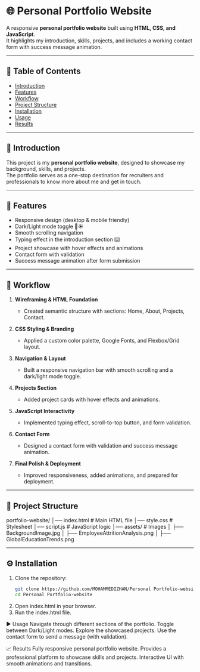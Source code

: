 # 🌐 Personal Portfolio Website  

A responsive **personal portfolio website** built using **HTML, CSS, and JavaScript**.  
It highlights my introduction, skills, projects, and includes a working contact form with success message animation.  

---

## 📑 Table of Contents  
- [Introduction](#introduction)  
- [Features](#features)  
- [Workflow](#workflow)  
- [Project Structure](#project-structure)  
- [Installation](#installation)  
- [Usage](#usage)  
- [Results](#results)   

---

## 📖 Introduction  
This project is my **personal portfolio website**, designed to showcase my background, skills, and projects.  
The portfolio serves as a one-stop destination for recruiters and professionals to know more about me and get in touch.  

---

## 🚀 Features  
- Responsive design (desktop & mobile friendly)  
- Dark/Light mode toggle 🌙☀️  
- Smooth scrolling navigation  
- Typing effect in the introduction section ⌨️  
- Project showcase with hover effects and animations  
- Contact form with validation  
- Success message animation after form submission  

---

## 🔄 Workflow  

1. **Wireframing & HTML Foundation**  
   - Created semantic structure with sections: Home, About, Projects, Contact.  

2. **CSS Styling & Branding**  
   - Applied a custom color palette, Google Fonts, and Flexbox/Grid layout.  

3. **Navigation & Layout**  
   - Built a responsive navigation bar with smooth scrolling and a dark/light mode toggle.  

4. **Projects Section**  
   - Added project cards with hover effects and animations.  

5. **JavaScript Interactivity**  
   - Implemented typing effect, scroll-to-top button, and form validation.  

6. **Contact Form**  
   - Designed a contact form with validation and success message animation.  

7. **Final Polish & Deployment**  
   - Improved responsiveness, added animations, and prepared for deployment.  

---

## 📂 Project Structure

portfolio-website/
│── index.html # Main HTML file
│── style.css # Stylesheet
│── script.js # JavaScript logic
│── assets/ # Images 
│ ├── BackgroundImage.jpg
│ ├── EmployeeAttritionAnalysis.png
│ ├── GlobalEducationTrends.png

---

## ⚙️ Installation  

1. Clone the repository:  
   ```bash
   git clone https://github.com/MOHAMMEDIZHAN/Personal Portfolio-website.git
   cd Personal Portfolio-website
2. Open index.html in your browser.
3. Run the index.html file.
   
▶️ Usage
Navigate through different sections of the portfolio.
Toggle between Dark/Light modes.
Explore the showcased projects.
Use the contact form to send a message (with validation).

📈 Results
Fully responsive personal portfolio website.
Provides a professional platform to showcase skills and projects.
Interactive UI with smooth animations and transitions.
